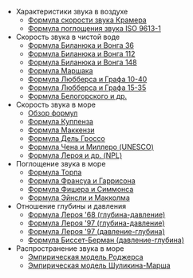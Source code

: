 * Характеристики звука в воздухе
    * [Формула скорости звука Крамера](sound_speed_air_cramer.ru.md)
    * [Формула поглощения звука ISO 9613-1](sound_absorption_air_iso.ru.md)
* Скорость звука в чистой воде
    * [Формула Биланюка и Вонга 36](sound_speed_water_bilaniuk_36.ru.md)
    * [Формула Биланюка и Вонга 112](sound_speed_water_bilaniuk_112.ru.md)
    * [Формула Биланюка и Вонга 148](sound_speed_water_bilaniuk_148.ru.md)
    * [Формула Маршака](sound_speed_water_marczak.md)
    * [Формула Любберса и Графа 10-40](sound_speed_water_lubbers_10.ru.md)
    * [Формула Любберса и Графа 15-35](sound_speed_water_lubbers_15.ru.md)
    * [Формула Белогорского и др.](sound_speed_water_belogorskii.ru.md)
* Скорость звука в море
    * [Обзор формул](sound_speed_sea_summary.ru.md)
    * [Формула Куппенза](sound_speed_sea_coppens.ru.md)
    * [Формула Маккензи](sound_speed_sea_mackenzie.ru.md)
    * [Формула Дель Гроссо](sound_speed_sea_delgrosso.ru.md)
    * [Формула Чена и Миллеро (UNESCO)](sound_speed_sea_unesco.ru.md)
    * [Формула Лероя и др. (NPL)](sound_speed_sea_npl.ru.md)
* Поглощение звука в море
    * [Формула Торпа](sound_absorption_sea_thorp.ru.md)
    * [Формула Франсуа и Гаррисона](sound_absorption_sea_francois.ru.md)
    * [Формула Фишера и Симмонса](sound_absorption_sea_fisher.ru.md)
    * [Формула Эйнсли и Макколма](sound_absorption_sea_ainslie.ru.md)
* Отношение глубины и давления
    * [Формула Лероя '68 (глубина-давление)](depth_to_pressure_sea_leroy_68.ru.md)
    * [Формула Лероя '97 (глубина-давление)](depth_to_pressure_sea_leroy_97.ru.md)
    * [Формула Лероя '97 (давление-глубина)](pressure_to_depth_sea_leroy_97.ru.md)
    * [Формула Биссет-Берман (давление-глубина)](pressure_to_depth_sea_bisset.ru.md)
* Распространение звука в море
    * [Эмпирическая модель Роджерса](sound_propagation_rodgers.ru.md)
    * [Эмпирическая модель Шуликина-Марша](sound_propagation_rodgers.ru.md)
        
